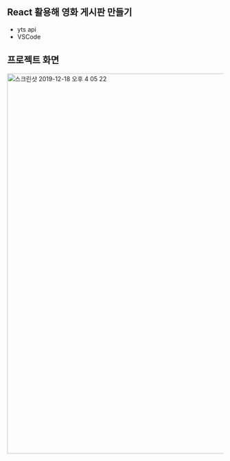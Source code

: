 ## React 활용해 영화 게시판 만들기

- yts api 
- VSCode



## 프로젝트 화면 

<img width="884" alt="스크린샷 2019-12-18 오후 4 05 22" src="https://user-images.githubusercontent.com/48245776/71063698-9bcbb200-21b0-11ea-9372-3e6573c25a73.png">

